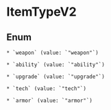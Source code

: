
# ItemTypeV2

## Enum


    * `weapon` (value: `"weapon"`)

    * `ability` (value: `"ability"`)

    * `upgrade` (value: `"upgrade"`)

    * `tech` (value: `"tech"`)

    * `armor` (value: `"armor"`)



